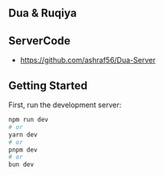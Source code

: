 ## Dua & Ruqiya

## ServerCode 
-  https://github.com/ashraf56/Dua-Server




## Getting Started

First, run the development server:

```bash
npm run dev
# or
yarn dev
# or
pnpm dev
# or
bun dev
```



